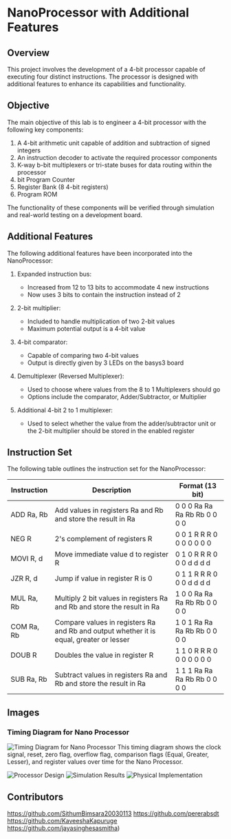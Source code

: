 # NanoProcessor with Additional Features

## Overview

This project involves the development of a 4-bit processor capable of executing four distinct instructions. The processor is designed with additional features to enhance its capabilities and functionality.

## Objective

The main objective of this lab is to engineer a 4-bit processor with the following key components:

1. A 4-bit arithmetic unit capable of addition and subtraction of signed integers
2. An instruction decoder to activate the required processor components
3. K-way b-bit multiplexers or tri-state buses for data routing within the processor
4. bit Program Counter
5. Register Bank (8 4-bit registers)
6. Program ROM

The functionality of these components will be verified through simulation and real-world testing on a development board.

## Additional Features

The following additional features have been incorporated into the NanoProcessor:

1. Expanded instruction bus:
   - Increased from 12 to 13 bits to accommodate 4 new instructions
   - Now uses 3 bits to contain the instruction instead of 2

2. 2-bit multiplier:
   - Included to handle multiplication of two 2-bit values
   - Maximum potential output is a 4-bit value

3. 4-bit comparator:
   - Capable of comparing two 4-bit values
   - Output is directly given by 3 LEDs on the basys3 board

4. Demultiplexer (Reversed Multiplexer):
   - Used to choose where values from the 8 to 1 Multiplexers should go
   - Options include the comparator, Adder/Subtractor, or Multiplier

5. Additional 4-bit 2 to 1 multiplexer:
   - Used to select whether the value from the adder/subtractor unit or the 2-bit multiplier should be stored in the enabled register

## Instruction Set

The following table outlines the instruction set for the NanoProcessor:

| Instruction | Description | Format (13 bit) |
|-------------|-------------|-----------------|
| ADD Ra, Rb  | Add values in registers Ra and Rb and store the result in Ra | 0 0 0 Ra Ra Ra Rb Rb 0 0 0 0 |
| NEG R       | 2's complement of registers R | 0 0 1 R R R 0 0 0 0 0 0 0 |
| MOVI R, d   | Move immediate value d to register R | 0 1 0 R R R 0 0 0 d d d d |
| JZR R, d    | Jump if value in register R is 0 | 0 1 1 R R R 0 0 0 d d d d |
| MUL Ra, Rb  | Multiply 2 bit values in registers Ra and Rb and store the result in Ra | 1 0 0 Ra Ra Ra Rb Rb 0 0 0 0 |
| COM Ra, Rb  | Compare values in registers Ra and Rb and output whether it is equal, greater or lesser | 1 0 1 Ra Ra Ra Rb Rb 0 0 0 0 |
| DOUB R      | Doubles the value in register R | 1 1 0 R R R 0 0 0 0 0 0 0 |
| SUB Ra, Rb  | Subtract values in registers Ra and Rb and store the result in Ra | 1 1 1 Ra Ra Ra Rb Rb 0 0 0 0 |


## Images

### Timing Diagram for Nano Processor
![Timing Diagram for Nano Processor]([https://via.placeholder.com/800x200?text=Timing+Diagram+for+Nano+Processor](https://github.com/SithumBimsara20030113/Nano-Processor/blob/main/Images/Timing%20%20Diagram%20%20for%20%20Nano%20%20Processor.png))
This timing diagram shows the clock signal, reset, zero flag, overflow flag, comparison flags (Equal, Greater, Lesser), and register values over time for the Nano Processor.

![Processor Design](https://via.placeholder.com/500x300?text=Processor+Design)
![Simulation Results](https://via.placeholder.com/500x300?text=Simulation+Results)
![Physical Implementation](https://via.placeholder.com/500x300?text=Physical+Implementation)



## Contributors

https://github.com/SithumBimsara20030113
https://github.com/pererabsdt
https://github.com/KaveeshaKapuruge
https://github.com/jayasinghesasmitha)
